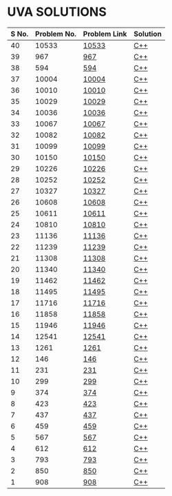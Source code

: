 # UVA SOLUTIONS

| S No. | Problem No. | Problem Link | Solution |
| ----- | ----------- | ------------ | -------- |
| 40 |10533|[10533](https://uva.onlinejudge.org/index.php?option=com_onlinejudge&Itemid=8&page=show_problem&problem=1474)| [C++](./c++/10533.cpp)|
| 39 |967|[967](https://uva.onlinejudge.org/index.php?option=com_onlinejudge&Itemid=8&category=771&page=show_problem&problem=908)| [C++](./c++/967.cpp)|
| 38 |594|[594](https://uva.onlinejudge.org/index.php?option=com_onlinejudge&Itemid=8&page=show_problem&problem=535)| [C++](./c++/594.cpp)|
| 37 |10004|[10004](https://uva.onlinejudge.org/index.php?option=com_onlinejudge&Itemid=8&page=show_problem&problem=9940)| [C++](./c++/10004.cpp)|
| 36 |10010|[10010](https://uva.onlinejudge.org/index.php?option=com_onlinejudge&Itemid=8&page=show_problem&problem=9946)| [C++](./c++/10010.cpp)|
| 35 |10029|[10029](https://uva.onlinejudge.org/index.php?option=com_onlinejudge&Itemid=8&page=show_problem&problem=9965)| [C++](./c++/10029.cpp)|
| 34 |10036|[10036](https://uva.onlinejudge.org/index.php?option=com_onlinejudge&Itemid=8&page=show_problem&problem=9972)| [C++](./c++/10036.cpp)|
| 33 |10067|[10067](https://uva.onlinejudge.org/index.php?option=com_onlinejudge&Itemid=8&page=show_problem&problem=10003)| [C++](./c++/10067.cpp)|
| 32 |10082|[10082](https://uva.onlinejudge.org/index.php?option=com_onlinejudge&Itemid=8&page=show_problem&problem=10018)| [C++](./c++/10082.cpp)|
| 31 |10099|[10099](https://uva.onlinejudge.org/index.php?option=com_onlinejudge&Itemid=8&page=show_problem&problem=10035)| [C++](./c++/10099.cpp)|
| 30 |10150|[10150](https://uva.onlinejudge.org/index.php?option=com_onlinejudge&Itemid=8&page=show_problem&problem=10086)| [C++](./c++/10150.cpp)|
| 29 |10226|[10226](https://uva.onlinejudge.org/index.php?option=com_onlinejudge&Itemid=8&page=show_problem&problem=10162)| [C++](./c++/10226.cpp)|
| 28 |10252|[10252](https://uva.onlinejudge.org/index.php?option=com_onlinejudge&Itemid=8&page=show_problem&problem=10188)| [C++](./c++/10252.cpp)|
| 27 |10327|[10327](https://uva.onlinejudge.org/index.php?option=com_onlinejudge&Itemid=8&page=show_problem&problem=10263)| [C++](./c++/10327.cpp)|
| 26 |10608|[10608](https://uva.onlinejudge.org/index.php?option=com_onlinejudge&Itemid=8&page=show_problem&problem=10544)| [C++](./c++/10608.cpp)|
| 25 |10611|[10611](https://uva.onlinejudge.org/index.php?option=com_onlinejudge&Itemid=8&page=show_problem&problem=10547)| [C++](./c++/10611.cpp)|
| 24 |10810|[10810](https://uva.onlinejudge.org/index.php?option=com_onlinejudge&Itemid=8&page=show_problem&problem=10746)| [C++](./c++/10810.cpp)|
| 23 |11136|[11136](https://uva.onlinejudge.org/index.php?option=com_onlinejudge&Itemid=8&page=show_problem&problem=11072)| [C++](./c++/11136.cpp)|
| 22 |11239|[11239](https://uva.onlinejudge.org/index.php?option=com_onlinejudge&Itemid=8&page=show_problem&problem=11175)| [C++](./c++/11239.cpp)|
| 21 |11308|[11308](https://uva.onlinejudge.org/index.php?option=com_onlinejudge&Itemid=8&page=show_problem&problem=11244)| [C++](./c++/11308.cpp)|
| 20 |11340|[11340](https://uva.onlinejudge.org/index.php?option=com_onlinejudge&Itemid=8&page=show_problem&problem=11276)| [C++](./c++/11340.cpp)|
| 19 |11462|[11462](https://uva.onlinejudge.org/index.php?option=com_onlinejudge&Itemid=8&page=show_problem&problem=11398)| [C++](./c++/11462.cpp)|
| 18 |11495|[11495](https://uva.onlinejudge.org/index.php?option=com_onlinejudge&Itemid=8&page=show_problem&problem=11431)| [C++](./c++/11495.cpp)|
| 17 |11716|[11716](https://uva.onlinejudge.org/index.php?option=com_onlinejudge&Itemid=8&page=show_problem&problem=11652)| [C++](./c++/11716.cpp)|
| 16 |11858|[11858](https://uva.onlinejudge.org/index.php?option=com_onlinejudge&Itemid=8&page=show_problem&problem=11794)| [C++](./c++/11858.cpp)|
| 15 |11946|[11946](https://uva.onlinejudge.org/index.php?option=com_onlinejudge&Itemid=8&page=show_problem&problem=11882)| [C++](./c++/11946.cpp)|
| 14 |12541|[12541](https://uva.onlinejudge.org/index.php?option=com_onlinejudge&Itemid=8&page=show_problem&problem=12477)| [C++](./c++/12541.cpp)|
| 13 |1261|[1261](https://uva.onlinejudge.org/index.php?option=com_onlinejudge&Itemid=8&page=show_problem&problem=1197)| [C++](./c++/1261.cpp)|
| 12 |146|[146](https://uva.onlinejudge.org/index.php?option=com_onlinejudge&Itemid=8&page=show_problem&problem=82)| [C++](./c++/146.cpp)|
| 11 |231|[231](https://uva.onlinejudge.org/index.php?option=com_onlinejudge&Itemid=8&page=show_problem&problem=167)| [C++](./c++/231.cpp)|
| 10 |299|[299](https://uva.onlinejudge.org/index.php?option=com_onlinejudge&Itemid=8&page=show_problem&problem=235)| [C++](./c++/299.cpp)|
| 9 |374|[374](https://uva.onlinejudge.org/index.php?option=com_onlinejudge&Itemid=8&page=show_problem&problem=310)| [C++](./c++/374.cpp)|
| 8 |423|[423](https://uva.onlinejudge.org/index.php?option=com_onlinejudge&Itemid=8&page=show_problem&problem=359)| [C++](./c++/423.cpp)|
| 7 |437|[437](https://uva.onlinejudge.org/index.php?option=com_onlinejudge&Itemid=8&page=show_problem&problem=373)| [C++](./c++/437.cpp)|
| 6 |459|[459](https://uva.onlinejudge.org/index.php?option=com_onlinejudge&Itemid=8&page=show_problem&problem=395)| [C++](./c++/459.cpp)|
| 5 |567|[567](https://uva.onlinejudge.org/index.php?option=com_onlinejudge&Itemid=8&page=show_problem&problem=503)| [C++](./c++/567.cpp)|
| 4 |612|[612](https://uva.onlinejudge.org/index.php?option=com_onlinejudge&Itemid=8&page=show_problem&problem=548)| [C++](./c++/612.cpp)|
| 3 |793|[793](https://uva.onlinejudge.org/index.php?option=com_onlinejudge&Itemid=8&page=show_problem&problem=729)| [C++](./c++/793.cpp)|
| 2 |850|[850](https://uva.onlinejudge.org/index.php?option=com_onlinejudge&Itemid=8&page=show_problem&problem=786)| [C++](./c++/850.cpp)|
| 1 |908|[908](https://uva.onlinejudge.org/index.php?option=com_onlinejudge&Itemid=8&page=show_problem&problem=844)| [C++](./c++/908.cpp)|